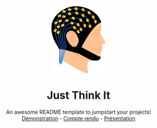 
<p align="center">
  <a href="https://www.quentinptt.fr">
    <img src="https://raw.githubusercontent.com/QuentinPTT/Just-Think-It/main/img/eeg.png" alt="Logo" height="180">
  </a>

  <h1 align="center">Just Think It</h1>

  <p align="center">
    An awesome README template to jumpstart your projects!
    <br />
    <a href="">Démonstration</a>
    -
    <a href="">Compte rendu</a>
    -
    <a href="">Présentation</a>
  </p>
</p>
